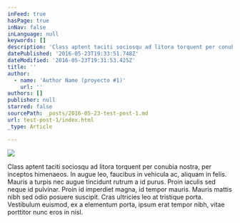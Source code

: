 ```yaml
---
inFeed: true
hasPage: true
inNav: false
inLanguage: null
keywords: []
description: 'Class aptent taciti sociosqu ad litora torquent per conubia nostra, per inceptos himenaeos. In augue leo, faucibus in vehicula ac, aliquam in felis. Mauris a turpis nec augue tincidunt rutrum a id purus. Proin iaculis sed neque id pulvinar. Proin id imperdiet magna, id tempor mauris. Mauris mattis nibh sed odio posuere suscipit. Cras ultricies leo at tristique porta. Vestibulum euismod, ex a elementum porta, ipsum erat tempor nibh, vitae porttitor nunc eros in nisl.'
datePublished: '2016-05-23T19:33:51.748Z'
dateModified: '2016-05-23T19:31:53.425Z'
title: ''
author:
  - name: 'Author Name (proyecto #1)'
    url: ''
authors: []
publisher: null
starred: false
sourcePath: _posts/2016-05-23-test-post-1.md
url: test-post-1/index.html
_type: Article

---
```

![](https://the-grid-user-content.s3-us-west-2.amazonaws.com/ea265815-846e-4e10-b0de-6283cf8e1fff.jpg)

Class aptent taciti sociosqu ad litora torquent per conubia nostra, per inceptos himenaeos. In augue leo, faucibus in vehicula ac, aliquam in felis. Mauris a turpis nec augue tincidunt rutrum a id purus. Proin iaculis sed neque id pulvinar. Proin id imperdiet magna, id tempor mauris. Mauris mattis nibh sed odio posuere suscipit. Cras ultricies leo at tristique porta. Vestibulum euismod, ex a elementum porta, ipsum erat tempor nibh, vitae porttitor nunc eros in nisl.